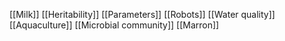 [[Milk]]
[[Heritability]]
[[Parameters]]
[[Robots]]
[[Water quality]]
[[Aquaculture]]
[[Microbial community]]
[[Marron]]
